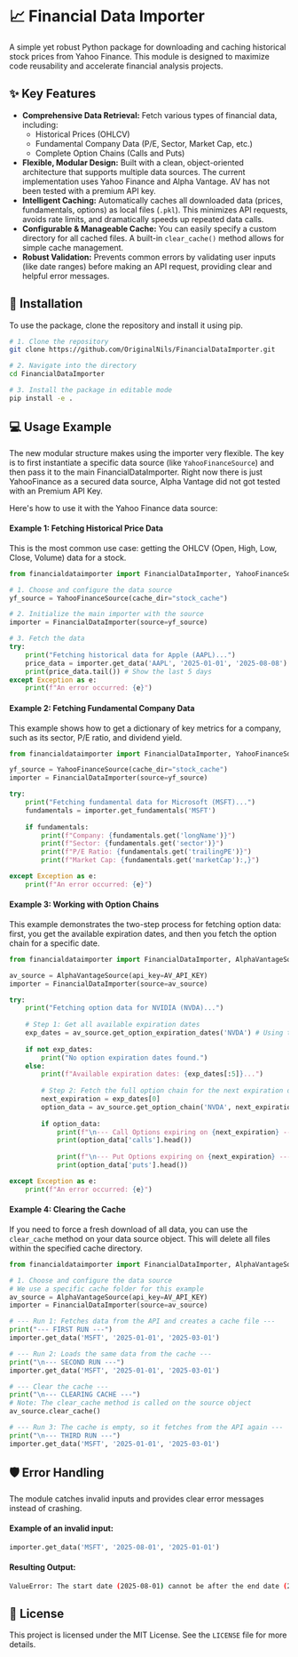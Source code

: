 # 📈 Financial Data Importer

A simple yet robust Python package for downloading and caching historical stock prices from Yahoo Finance. This module is designed to maximize code reusability and accelerate financial analysis projects.



## ✨ Key Features

- **Comprehensive Data Retrieval:** Fetch various types of financial data, including:
    - Historical Prices (OHLCV)
    - Fundamental Company Data (P/E, Sector, Market Cap, etc.)
    - Complete Option Chains (Calls and Puts)
- **Flexible, Modular Design:**  Built with a clean, object-oriented architecture that supports multiple data sources. The current implementation uses Yahoo Finance and Alpha Vantage. AV has not been tested with a premium API key.
- **Intelligent Caching:** Automatically caches all downloaded data (prices, fundamentals, options) as local files (`.pkl`). This minimizes API requests, avoids rate limits, and dramatically speeds up repeated data calls.
- **Configurable & Manageable Cache:** You can easily specify a custom directory for all cached files. A built-in `clear_cache()` method allows for simple cache management.
- **Robust Validation:** Prevents common errors by validating user inputs (like date ranges) before making an API request, providing clear and helpful error messages.


## 🚀 Installation

To use the package, clone the repository and install it using pip.

```bash
# 1. Clone the repository
git clone https://github.com/OriginalNils/FinancialDataImporter.git

# 2. Navigate into the directory
cd FinancialDataImporter

# 3. Install the package in editable mode
pip install -e .
```
    
## 💻 Usage Example

The new modular structure makes using the importer very flexible. The key is to first instantiate a specific data source (like `YahooFinanceSource`) and then pass it to the main FinancialDataImporter. Right now there is just YahooFinance as a secured data source, Alpha Vantage did not got tested with an Premium API Key.

Here's how to use it with the Yahoo Finance data source:

#### Example 1: Fetching Historical Price Data
This is the most common use case: getting the OHLCV (Open, High, Low, Close, Volume) data for a stock.

```python
from financialdataimporter import FinancialDataImporter, YahooFinanceSource

# 1. Choose and configure the data source
yf_source = YahooFinanceSource(cache_dir="stock_cache")

# 2. Initialize the main importer with the source
importer = FinancialDataImporter(source=yf_source)

# 3. Fetch the data
try:
    print("Fetching historical data for Apple (AAPL)...")
    price_data = importer.get_data('AAPL', '2025-01-01', '2025-08-08')
    print(price_data.tail()) # Show the last 5 days
except Exception as e:
    print(f"An error occurred: {e}")
```

#### Example 2: Fetching Fundamental Company Data
This example shows how to get a dictionary of key metrics for a company, such as its sector, P/E ratio, and dividend yield.

```python
from financialdataimporter import FinancialDataImporter, YahooFinanceSource

yf_source = YahooFinanceSource(cache_dir="stock_cache")
importer = FinancialDataImporter(source=yf_source)

try:
    print("Fetching fundamental data for Microsoft (MSFT)...")
    fundamentals = importer.get_fundamentals('MSFT')
    
    if fundamentals:
        print(f"Company: {fundamentals.get('longName')}")
        print(f"Sector: {fundamentals.get('sector')}")
        print(f"P/E Ratio: {fundamentals.get('trailingPE')}")
        print(f"Market Cap: {fundamentals.get('marketCap'):,}")

except Exception as e:
    print(f"An error occurred: {e}")
```

#### Example 3: Working with Option Chains
This example demonstrates the two-step process for fetching option data: first, you get the available expiration dates, and then you fetch the option chain for a specific date.

```python
from financialdataimporter import FinancialDataImporter, AlphaVantageSource

av_source = AlphaVantageSource(api_key=AV_API_KEY)
importer = FinancialDataImporter(source=av_source)

try:
    print("Fetching option data for NVIDIA (NVDA)...")
    
    # Step 1: Get all available expiration dates
    exp_dates = av_source.get_option_expiration_dates('NVDA') # Using the source directly
    
    if not exp_dates:
        print("No option expiration dates found.")
    else:
        print(f"Available expiration dates: {exp_dates[:5]}...")
        
        # Step 2: Fetch the full option chain for the next expiration date
        next_expiration = exp_dates[0]
        option_data = av_source.get_option_chain('NVDA', next_expiration) # Using the source directly
        
        if option_data:
            print(f"\n--- Call Options expiring on {next_expiration} ---")
            print(option_data['calls'].head())
            
            print(f"\n--- Put Options expiring on {next_expiration} ---")
            print(option_data['puts'].head())

except Exception as e:
    print(f"An error occurred: {e}")
```

#### Example 4: Clearing the Cache
If you need to force a fresh download of all data, you can use the `clear_cache` method on your data source object. This will delete all files within the specified cache directory.

```python
from financialdataimporter import FinancialDataImporter, AlphaVantageSource

# 1. Choose and configure the data source
# We use a specific cache folder for this example
av_source = AlphaVantageSource(api_key=AV_API_KEY)
importer = FinancialDataImporter(source=av_source)

# --- Run 1: Fetches data from the API and creates a cache file ---
print("--- FIRST RUN ---")
importer.get_data('MSFT', '2025-01-01', '2025-03-01')

# --- Run 2: Loads the same data from the cache ---
print("\n--- SECOND RUN ---")
importer.get_data('MSFT', '2025-01-01', '2025-03-01')

# --- Clear the cache ---
print("\n--- CLEARING CACHE ---")
# Note: The clear_cache method is called on the source object
av_source.clear_cache()

# --- Run 3: The cache is empty, so it fetches from the API again ---
print("\n--- THIRD RUN ---")
importer.get_data('MSFT', '2025-01-01', '2025-03-01')
```


## 🛡️ Error Handling

The module catches invalid inputs and provides clear error messages instead of crashing.

#### Example of an invalid input:
```python
importer.get_data('MSFT', '2025-08-01', '2025-01-01')
```

#### Resulting Output:

```bash
ValueError: The start date (2025-08-01) cannot be after the end date (2025-01-01).
```
## 📄 License

This project is licensed under the MIT License. See the `LICENSE` file for more details.